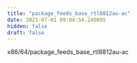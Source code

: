 ```yaml
---
title: "package_feeds_base_rtl8812au-ac"
date: 2021-07-01 09:04:54.240895
hidden: false
draft: false
---
```


x86/64/package_feeds_base_rtl8812au-ac

